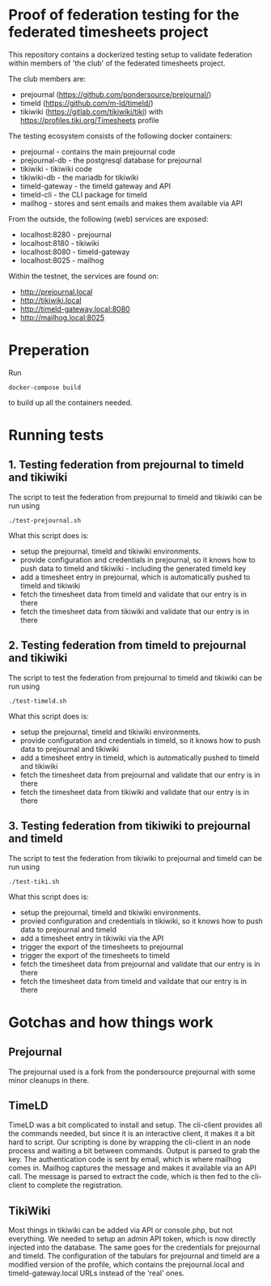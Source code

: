 # Proof of federation testing for the federated timesheets project
This repository contains a dockerized testing setup to validate federation within members of 'the club' of the federated timesheets project.

The club members are:
- prejournal (https://github.com/pondersource/prejournal/)
- timeld (https://github.com/m-ld/timeld/)
- tikiwiki (https://gitlab.com/tikiwiki/tiki) with https://profiles.tiki.org/Timesheets profile

The testing ecosystem consists of the following docker containers:
- prejournal - contains the main prejournal code
- prejournal-db - the postgresql database for prejournal
- tikiwiki - tikiwiki code
- tikiwiki-db - the mariadb for tikiwiki
- timeld-gateway - the timeld gateway and API
- timeld-cli - the CLI package for timeld
- mailhog - stores and sent emails and makes them available via API

From the outside, the following (web) services are exposed:
- localhost:8280 - prejournal
- localhost:8180 - tikiwiki
- localhost:8080 - timeld-gateway
- localhost:8025 - mailhog

Within the testnet, the services are found on:
- http://prejournal.local
- http://tikiwiki.local
- http://timeld-gateway.local:8080
- http://mailhog.local:8025

# Preperation
Run 
```
docker-compose build
```
to build up all the containers needed.

# Running tests
## 1. Testing federation from prejournal to timeld and tikiwiki 
The script to test the federation from prejournal to timeld and tikiwiki can
be run using
```
./test-prejournal.sh
```

What this script does is:
- setup the prejournal, timeld and tikiwiki environments.
- provide configuration and credentials in prejournal, so it knows how to push data to timeld and tikiwiki - including the generated timeld key
- add a timesheet entry in prejournal, which is automatically pushed to timeld and tikiwiki
- fetch the timesheet data from timeld and validate that our entry is in there
- fetch the timesheet data from tikiwiki and validate that our entry is in there
 
## 2. Testing federation from timeld to prejournal and tikiwiki
The script to test the federation from prejournal to timeld and tikiwiki can
be run using
```
./test-timeld.sh
```

What this script does is:
- setup the prejournal, timeld and tikiwiki environments.
- provide configuration and credentials in timeld, so it knows how to push data to prejournal and tikiwiki
- add a timesheet entry in timeld, which is automatically pushed to timeld and tikiwiki
- fetch the timesheet data from prejournal and validate that our entry is in there
- fetch the timesheet data from tikiwiki and validate that our entry is in there

## 3. Testing federation from tikiwiki to prejournal and timeld
The script to test the federation from tikiwiki to prejournal and timeld can be run using
```
./test-tiki.sh
```

What this script does is:
- setup the prejournal, timeld and tikiwiki environments.
- provied configuration and credentials in tikiwiki, so it knows how to push data to prejournal and timeld
- add a timesheet entry in tikiwiki via the API
- trigger the export of the timesheets to prejournal
- trigger the export of the timesheets to timeld
- fetch the timesheet data from prejournal and validate that our entry is in there
- fetch the timesheet data from timeld and vaildate that our entry is in there

# Gotchas and how things work

## Prejournal
The prejournal used is a fork from the pondersource prejournal with some minor cleanups in there.

## TimeLD
TimeLD was a bit complicated to install and setup. The cli-client provides all the commands needed, but since it is an interactive client, it makes it a bit hard to script.
Our scripting is done by wrapping the cli-client in an node process and waiting a bit between commands. Output is parsed to grab the key.
The authentication code is sent by email, which is where mailhog comes in. Mailhog captures the message and makes it available via an API call. The message is parsed to extract the code, which is then fed to the cli-client to complete the registration.

## TikiWiki
Most things in tikiwiki can be added via API or console.php, but not everything.
We needed to setup an admin API token, which is now directly injected into the database.
The same goes for the credentials for prejournal and timeld.
The configuration of the tabulars for prejournal and timeld are a modified version of the profile, which contains the prejournal.local and timeld-gateway.local URLs instead of the 'real' ones.
